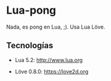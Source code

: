 Lua-pong
========

Nada, es pong en Lua, ;). Usa Lua Löve.

Tecnologías
-----------

* Lua 5.2: <http://www.lua.org>

* Löve 0.8.0: <https://love2d.org>
